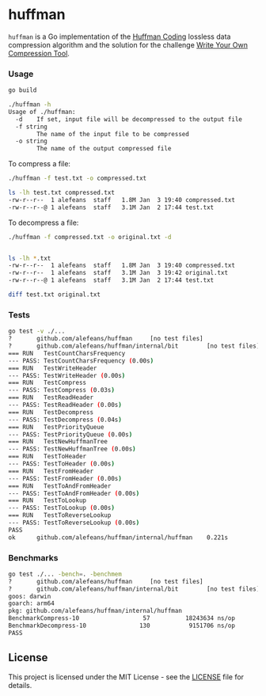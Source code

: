 # huffman

`huffman` is a Go implementation of the [Huffman Coding](https://en.wikipedia.org/wiki/Huffman_coding) lossless data compression algorithm and the solution for the challenge [Write Your Own Compression Tool](https://codingchallenges.fyi/challenges/challenge-huffman/).

### Usage

```sh
go build

./huffman -h
Usage of ./huffman:
  -d    If set, input file will be decompressed to the output file
  -f string
        The name of the input file to be compressed
  -o string
        The name of the output compressed file
```

To compress a file:

```sh
./huffman -f test.txt -o compressed.txt

ls -lh test.txt compressed.txt
-rw-r--r--  1 alefeans  staff   1.8M Jan  3 19:40 compressed.txt
-rw-r--r--@ 1 alefeans  staff   3.1M Jan  2 17:44 test.txt
```

To decompress a file:

```sh
./huffman -f compressed.txt -o original.txt -d


ls -lh *.txt
-rw-r--r--  1 alefeans  staff   1.8M Jan  3 19:40 compressed.txt
-rw-r--r--  1 alefeans  staff   3.1M Jan  3 19:42 original.txt
-rw-r--r--@ 1 alefeans  staff   3.1M Jan  2 17:44 test.txt

diff test.txt original.txt
```

### Tests

```sh
go test -v ./...
?       github.com/alefeans/huffman     [no test files]
?       github.com/alefeans/huffman/internal/bit        [no test files]
=== RUN   TestCountCharsFrequency
--- PASS: TestCountCharsFrequency (0.00s)
=== RUN   TestWriteHeader
--- PASS: TestWriteHeader (0.00s)
=== RUN   TestCompress
--- PASS: TestCompress (0.03s)
=== RUN   TestReadHeader
--- PASS: TestReadHeader (0.00s)
=== RUN   TestDecompress
--- PASS: TestDecompress (0.04s)
=== RUN   TestPriorityQueue
--- PASS: TestPriorityQueue (0.00s)
=== RUN   TestNewHuffmanTree
--- PASS: TestNewHuffmanTree (0.00s)
=== RUN   TestToHeader
--- PASS: TestToHeader (0.00s)
=== RUN   TestFromHeader
--- PASS: TestFromHeader (0.00s)
=== RUN   TestToAndFromHeader
--- PASS: TestToAndFromHeader (0.00s)
=== RUN   TestToLookup
--- PASS: TestToLookup (0.00s)
=== RUN   TestToReverseLookup
--- PASS: TestToReverseLookup (0.00s)
PASS
ok      github.com/alefeans/huffman/internal/huffman    0.221s
```
### Benchmarks

```sh
go test ./... -bench=. -benchmem
?       github.com/alefeans/huffman     [no test files]
?       github.com/alefeans/huffman/internal/bit        [no test files]
goos: darwin
goarch: arm64
pkg: github.com/alefeans/huffman/internal/huffman
BenchmarkCompress-10                  57          18243634 ns/op           48923 B/op             461 allocs/op
BenchmarkDecompress-10               130           9151706 ns/op          405467 B/op           81198 allocs/op
PASS
```

## License

This project is licensed under the MIT License - see the [LICENSE](LICENSE) file for details.
